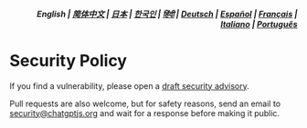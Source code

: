<div align="right">
<h5>English | <a href="zh-cn/SECURITY.md">简体中文</a> | <a href="ja/SECURITY.md">日本</a> | <a href="ko/SECURITY.md">한국인</a> | <a href="hi/SECURITY.md">हिंदी</a> | <a href="de/SECURITY.md">Deutsch</a> | <a href="es/SECURITY.md">Español</a> | <a href="fr/SECURITY.md">Français</a> | <a href="it/SECURITY.md">Italiano</a> | <a href="pt/SECURITY.md">Português</a></h5>
</div>

# Security Policy

If you find a vulnerability, please open a [draft security advisory](https://github.com/kudoai/chatgpt.js/security/advisories/new).

Pull requests are also welcome, but for safety reasons, send an email to security@chatgptjs.org and wait for a response before making it public.
